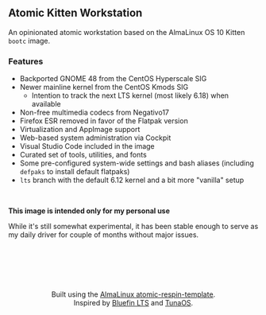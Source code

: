 ## Atomic Kitten Workstation

An opinionated atomic workstation based on the AlmaLinux OS 10 Kitten `bootc` image.

### Features

- Backported GNOME 48 from the CentOS Hyperscale SIG  
- Newer mainline kernel from the CentOS Kmods SIG  
  - Intention to track the next LTS kernel (most likely 6.18) when available  
- Non-free multimedia codecs from Negativo17  
- Firefox ESR removed in favor of the Flatpak version  
- Virtualization and AppImage support
- Web-based system administration via Cockpit  
- Visual Studio Code included in the image  
- Curated set of tools, utilities, and fonts  
- Some pre-configured system-wide settings and bash aliases (including `defpaks` to install default flatpaks)  
- `lts` branch with the default 6.12 kernel and a bit more "vanilla" setup  

&nbsp;<br>

**This image is intended only for my personal use**

While it's still somewhat experimental, it has been stable enough to serve as my daily driver for couple of months without major issues.

&nbsp;<br>
---
&nbsp;<br>

<p align="center">
  Built using the <a href="https://github.com/AlmaLinux/atomic-respin-template">AlmaLinux atomic-respin-template</a>.<br>
  Inspired by <a href="https://github.com/ublue-os/bluefin-lts">Bluefin LTS</a> and <a href="https://github.com/tuna-os/tunaos">TunaOS</a>.
</p>
